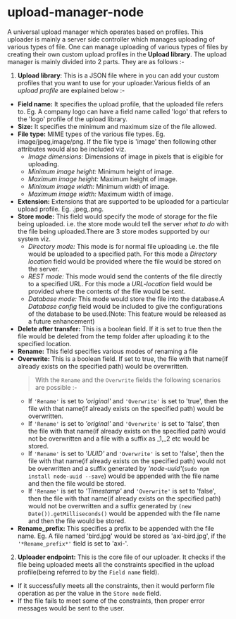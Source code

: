 upload-manager-node
===================

A universal upload manager which operates based on profiles. This uploader is mainly a server side controller which manages uploading of various types of file. One can manage uploading of various types of files by creating their own custom upload profiles in the **Upload library**. The upload manager is mainly divided into 2 parts. They are as follows :-

1. ****Upload library****: This is a JSON file where in you can add your custom profiles that you want to use for your uploader.Various fields of an *upload profile* are explained below :-
  * **Field name:** It specifies the upload profile, that the uploaded file refers to. Eg. A company logo can have a field name called 'logo' that refers to the 'logo' profile of the upload library.
  * **Size:** It specifies the minimum and maximum size of the file allowed.
  * **File type:** MIME types of the various file types. Eg. image/jpeg,image/png. If the file type is 'image' then following other attributes would also be included viz.
    * *Image dimensions:* Dimensions of image in pixels that is eligible for uploading.
    * *Minimum image height:* Minimum height of image.
    * *Maximum image height:* Maximum height of image.
    * *Minimum image width:* Minimum width of image.
    * *Maximum image width:* Maximum width of image.
  * **Extension:** Extensions that are supported to be uploaded for a particular upload profile. Eg. .jpeg,.png.
  * **Store mode:** This field would specify the mode of storage for the file being uploaded. i.e. the store mode would tell the server *what to do* with the file being uploaded.There are 3 store modes supported by our system viz.
    * *Directory mode:* This mode is for normal file uploading i.e. the file would be uploaded to a specified path. For this mode a *Directory location* field would be provided where the file would be stored on the server.
    * *REST mode:* This mode would send the contents of the file directly to a specified URL. For this mode a *URL-location* field would be provided where the contents of the file would be sent.
    * *Database mode:* This mode would store the file into the database.A *Database config* field would be included to give the configurations of the database to be used.(Note: This feature would be released as a future enhancement)
  * **Delete after transfer:** This is a boolean field. If it is set to true then the file would be deleted from the temp folder after uploading it to the specified location.
  * **Rename:** This field specifies various modes of renaming a file
  * **Overwrite:** This is a boolean field. If set to true, the file with that name(if already exists on the specified path) would be overwritten.
    > With the `Rename` and the `Overwrite` fields the following scenarios are possible :-
      * If `'Rename'` is set to *'original'* and `'Overwrite'` is set to 'true', then the file with that name(if already exists on the specified path) would be overwritten.
      * If `'Rename'` is set to *'original'* and `'Overwrite'` is set to 'false', then the file with that name(if already exists on the specified path) would not be overwritten and a file with a suffix as _1,_2 etc would be stored.
      * If `'Rename'` is set to *'UUID'* and `'Overwrite'` is set to 'false', then the file with that name(if already exists on the specified path) would not be overwritten and a suffix generated by *'node-uuid'*(`sudo npm install node-uuid --save`) would be appended with the file name and then the file would be stored.
      * If `'Rename'` is set to *'Timestamp'* and `'Overwrite'` is set to 'false', then the file with that name(if already exists on the specified path) would not be overwritten and a suffix generated by `(new Date()).getMilliseconds()` would be appended with the file name and then the file would be stored.
  * **Rename_prefix:** This specifies a prefix to be appended with the file name. Eg. A file named 'bird.jpg' would be stored as 'axi-bird.jpg', if the `'*Rename_prefix*'` field is set to 'axi-'.

2. ****Uploader endpoint:**** This is the core file of our uploader. It checks if the file being uploaded meets all the constraints specified in the upload profile(being referred to by the `Field name` field).
  * If it successfully meets all the constraints, then it would perform file operation as per the value in the `Store mode` field.
  * If the file fails to meet some of the constraints, then proper error messages would be sent to the user.
